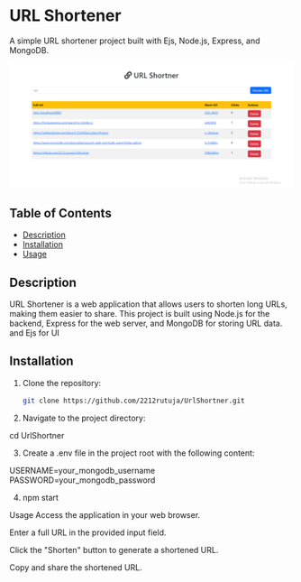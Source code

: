 # URL Shortener

A simple URL shortener project built with Ejs, Node.js, Express, and MongoDB.


![Screenshot 1](screenshot/UrlShortner.png)

## Table of Contents
- [Description](#description)
- [Installation](#installation)
- [Usage](#usage)


## Description

URL Shortener is a web application that allows users to shorten long URLs, making them easier to share. This project is built using Node.js for the backend, Express for the web server, and MongoDB for storing URL data. and Ejs for UI

## Installation

1. Clone the repository:

   ```bash
   git clone https://github.com/2212rutuja/UrlShortner.git

2. Navigate to the project directory:

cd UrlShortner

3. Create a .env file in the project root with the following content:


USERNAME=your_mongodb_username
PASSWORD=your_mongodb_password

4. npm start

Usage
Access the application in your web browser.

Enter a full URL in the provided input field.

Click the "Shorten" button to generate a shortened URL.

Copy and share the shortened URL.
   
